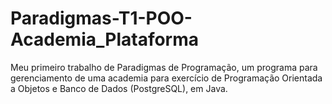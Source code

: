 # Paradigmas-T1-POO-Academia_Plataforma
Meu primeiro trabalho de Paradigmas de Programação, um programa para gerenciamento de uma academia para exercício de Programação Orientada a Objetos e Banco de Dados (PostgreSQL), em Java.

